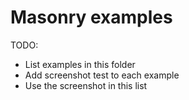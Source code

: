 # Masonry examples

TODO:

- List examples in this folder
- Add screenshot test to each example
- Use the screenshot in this list
